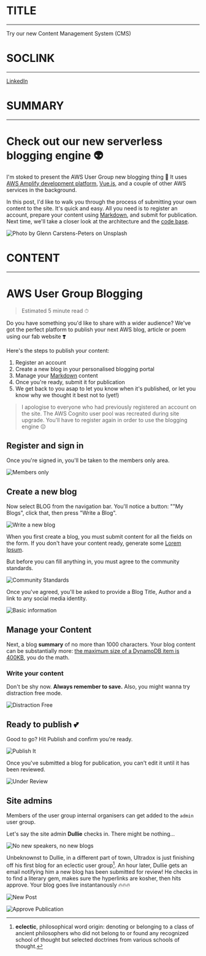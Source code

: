 # TITLE
----------------------------------------------------
Try our new Content Management System (CMS)

# SOCLINK
------------------------------------------------------
[LinkedIn](https://www.linkedin.com/in/carlos-reyneke-636037108/)

# SUMMARY
---------------------------------------------------------------------

# Check out our new serverless blogging engine 👽
I'm stoked to present the AWS User Group new blogging thing  🎉 It uses [AWS Amplify development platform](https://aws.amazon.com/amplify/), [Vue.js](https://vuejs.org/), and a couple of other AWS services in the background. 

In this post, I'd like to walk you through the process of submitting your own content to the site. It's quick and easy. All you need is to register an account, prepare your content using [Markdown](https://github.com/adam-p/markdown-here/wiki/Markdown-Cheatsheet), and submit for publication. Next time, we'll take a closer look at the architecture and the [code base](https://github.com/ultradox/awsug).

![Photo by Glenn Carstens-Peters on Unsplash](https://d25nsddk6i6506.cloudfront.net/blog-1-getting-started/get-blogging-sm.jpg "Get Bloggin!")


# CONTENT
----------------------------------------------------------------------

# AWS User Group Blogging
> Estimated 5 minute read ⏱

Do you have something you'd like to share with a wider audience? We've got the perfect platform to publish your next AWS blog, article or poem using our fab website ❣️

Here's the steps to publish your content:
1. Register an account
2. Create a new blog in your personalised blogging portal
3. Manage your [Markdown](https://github.com/adam-p/markdown-here/wiki/Markdown-Cheatsheet) content
4. Once you're ready, submit it for publication
5. We get back to you asap to let you know when it's published, or let you know why we thought it best not to (yet!)

> I apologise to everyone who had previously registered an account on the site. The AWS Cognito user pool was recreated during site upgrade. You'll have to register again in order to use the blogging engine 😔

## Register and sign in
Once you're signed in, you'll be taken to the members only area.

![Members only](https://d25nsddk6i6506.cloudfront.net/blog-1-getting-started/welcome-member.jpg "Members only")

## Create a new blog
Now select BLOG from the navigation bar. You'll notice a button: ""My Blogs", click that, then press "Write a Blog".

![Write a new blog](https://d25nsddk6i6506.cloudfront.net/blog-1-getting-started/welcome-blog-portal.jpg "Write a new blog")

When you first create a blog, you must submit content for all the fields on the form. If you don't have your content ready, generate some [Lorem Ipsum](https://www.lipsum.com/).

But before you can fill anything in, you must agree to the community standards.

![Community Standards](https://d25nsddk6i6506.cloudfront.net/blog-1-getting-started/community-norms.jpg "Community Standards")

Once you've agreed, you'll be asked to provide a Blog Title, Author and a link to any social media identity.

![Basic information](https://d25nsddk6i6506.cloudfront.net/blog-1-getting-started/community-standards.jpg "Basic information")

## Manage your Content

Next, a blog **summary** of no more than 1000 characters. Your blog content can be substantially more: [the maximum size of a DynamoDB item is 400KB](https://stackoverflow.com/questions/42181346/maximum-size-of-dynamodb-item), you do the math.

### Write your content
Don't be shy now. **Always remember to save.** Also, you might wanna try distraction free mode.

![Distraction Free](https://d25nsddk6i6506.cloudfront.net/blog-1-getting-started/distraction-free.jpg "Distraction Free")

## Ready to publish 💕
Good to go? Hit Publish and confirm you're ready.

![Publish It](https://d25nsddk6i6506.cloudfront.net/blog-1-getting-started/publish-it.jpg "Publish It")

Once you've submitted a blog for publication, you can't edit it until it has been reviewed.

![Under Review](https://d25nsddk6i6506.cloudfront.net/blog-1-getting-started/under-review.jpg "Under Review")

## Site admins
Members of the user group internal organisers can get added to the `admin` user group. 

Let's say the site admin **Dullie** checks in. There might be nothing...

![No new speakers, no new blogs](https://d25nsddk6i6506.cloudfront.net/blog-1-getting-started/admin-portal-empty.jpg "No new speakers, no new blogs")

Unbeknownst to Dullie, in a different part of town, Ultradox is just finishing off his first blog for an eclectic user group[^1]. An hour later, Dullie gets an email notifying him a new blog has been submitted for review! He checks in to find a literary gem, makes sure the hyperlinks are kosher, then hits approve. Your blog goes live instantanously 🔥🔥🔥

![New Post](https://d25nsddk6i6506.cloudfront.net/blog-1-getting-started/welcome-admin.jpg "New Post")

![Approve Publication](https://d25nsddk6i6506.cloudfront.net/blog-1-getting-started/approve-publication.jpg "Approve Publication")

[^1]: **eclectic**, philosophical word origin: denoting or belonging to a class of ancient philosophers who did not belong to or found any recognized school of thought but selected doctrines from various schools of thought.
